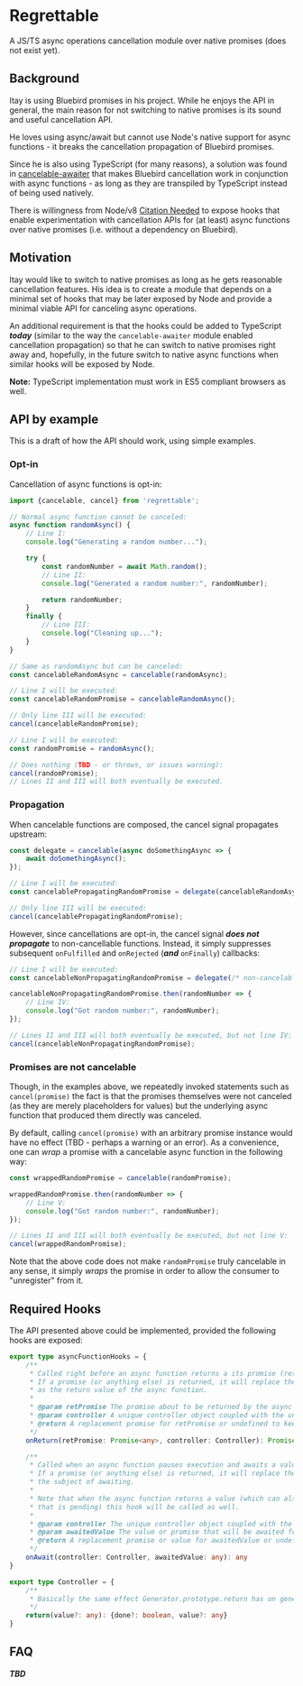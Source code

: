 # Regrettable
A JS/TS async operations cancellation module over native promises (does not exist yet).

## Background
Itay is using Bluebird promises in his project. While he enjoys the API in general, the main 
reason for not switching to native promises is its sound and useful cancellation API.

He loves using async/await but cannot use Node's native support for async functions - 
it breaks the cancellation propagation of Bluebird promises.

Since he is also using TypeScript (for many reasons), a solution was found in 
[cancelable-awaiter](https://www.npmjs.com/package/cancelable-awaiter) that makes Bluebird 
cancellation work in conjunction with async functions - as long as they are transpiled by 
TypeScript instead of being used natively.

There is willingness from Node/v8 [Citation Needed]() to expose hooks that enable 
experimentation with cancellation APIs for (at least) async functions over native promises 
(i.e. without a dependency on Bluebird).

## Motivation
Itay would like to switch to native promises as long as he gets reasonable cancellation 
features. His idea is to create a module that depends on a minimal set of hooks that may 
be later exposed by Node and provide a minimal viable API for canceling async operations.

An additional requirement is that the hooks could be added to TypeScript **_today_** 
(similar to the way the `cancelable-awaiter` module enabled cancellation propagation) 
so that he can switch to native promises right away and, hopefully, in the future switch to
native async functions when similar hooks will be exposed by Node.

**Note:** TypeScript implementation must work in ES5 compliant browsers as well.

## API by example
This is a draft of how the API should work, using simple examples.

### Opt-in
Cancellation of async functions is opt-in: 

```typescript
import {cancelable, cancel} from 'regrettable';

// Normal async function cannot be canceled:
async function randomAsync() {
    // Line I:
    console.log("Generating a random number...");

    try {
        const randomNumber = await Math.random();
        // Line II:
        console.log("Generated a random number:", randomNumber);

        return randomNumber;
    }
    finally {
        // Line III:
        console.log("Cleaning up...");
    }
}

// Same as randomAsync but can be canceled:
const cancelableRandomAsync = cancelable(randomAsync);

// Line I will be executed:
const cancelableRandomPromise = cancelableRandomAsync();

// Only line III will be executed:
cancel(cancelableRandomPromise);

// Line I will be executed:
const randomPromise = randomAsync();

// Does nothing (TBD - or throws, or issues warning):
cancel(randomPromise);
// Lines II and III will both eventually be executed.
```

### Propagation
When cancelable functions are composed, the cancel signal propagates upstream:

```typescript
const delegate = cancelable(async doSomethingAsync => {
    await doSomethingAsync();
});

// Line I will be executed:
const cancelablePropagatingRandomPromise = delegate(cancelableRandomAsync);

// Only line III will be executed:
cancel(cancelablePropagatingRandomPromise);
```

However, since cancellations are opt-in, the cancel signal **_does not propagate_**
to non-cancellable functions. Instead, it simply suppresses subsequent `onFulfilled` and
`onRejected` (**_and_** `onFinally`) callbacks:

```typescript
// Line I will be executed:
const cancelableNonPropagatingRandomPromise = delegate(/* non-cancelable version: */randomAsync);

cancelableNonPropagatingRandomPromise.then(randomNumber => {
    // Line IV:
    console.log("Got random number:", randomNumber);
});

// Lines II and III will both eventually be executed, but not line IV:
cancel(cancelableNonPropagatingRandomPromise);
```

### Promises are not cancelable
Though, in the examples above, we repeatedly invoked statements such as `cancel(promise)`
the fact is that the promises themselves were not canceled (as they are merely placeholders
for values) but the underlying async function that produced them directly was canceled.

By default, calling `cancel(promise)` with an arbitrary promise instance would have no
effect (TBD - perhaps a warning or an error). As a convenience, one can _wrap_ a
promise with a cancelable async function in the following way:

```typescript
const wrappedRandomPromise = cancelable(randomPromise);

wrappedRandomPromise.then(randomNumber => {
    // Line V:
    console.log("Got random number:", randomNumber);
});

// Lines II and III will both eventually be executed, but not line V:
cancel(wrappedRandomPromise);
```

Note that the above code does not make `randomPromise` truly cancelable in any sense,
it simply _wraps_ the promise in order to allow the consumer to "unregister" from it.

## Required Hooks
The API presented above could be implemented, provided the following hooks are exposed:

```typescript
export type asyncFunctionHooks = {
    /**
     * Called right before an async function returns a its promise (retPromise).
     * If a promise (or anything else) is returned, it will replace the retPromise
     * as the return value of the async function.
     *
     * @param retPromise The promise about to be returned by the async function.
     * @param controller A unique controller object coupled with the underlying async function.
     * @return A replacement promise for retPromise or undefined to keep it.
     */
    onReturn(retPromise: Promise<any>, controller: Controller): Promise<any> | undefined

    /**
     * Called when an async function pauses execution and awaits a value or a promise.
     * If a promise (or anything else) is returned, it will replace the awaitedValue as
     * the subject of awaiting.
     *
     * Note that when the async function returns a value (which can also be a promise
     * that is pending) this hook will be called as well.
     *
     * @param controller The unique controller object coupled with the underlying async function.
     * @param awaitedValue The value or promise that will be awaited for.
     * @return A replacement promise or value for awaitedValue or undefined to keep it.
     */
    onAwait(controller: Controller, awaitedValue: any): any
}

export type Controller = {
    /**
     * Basically the same effect Generator.prototype.return has on generator functions.
     */
    return(value?: any): {done?: boolean, value?: any}
}

```

## FAQ
**_TBD_**
